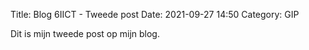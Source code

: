 Title: Blog 6IICT - Tweede post
Date: 2021-09-27 14:50
Category: GIP

Dit is mijn tweede post op mijn blog.
